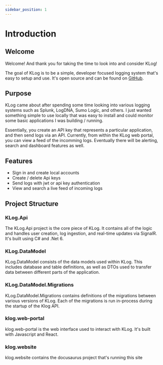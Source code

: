 ```yaml
---
sidebar_position: 1
---
```


# Introduction

## Welcome

Welcome! And thank you for taking the time to look into and consider KLog!

The goal of KLog is to be a simple, developer focused logging system that's easy
to setup and use. It's open source and can be found on
[GitHub](https://github.com/KTech-Industries/KLog).

## Purpose

KLog came about after spending some time looking into various logging systems
such as Splunk, LogDNA, Sumo Logic, and others. I just wanted something simple
to use locally that was easy to install and could monitor some basic
applications I was building / running.

Essentially, you create an API key that represents a particular application,
and then send logs via an API. Currently, from within the KLog web portal, you
can view a feed of the incomming logs. Eventually there will be alerting, search
and dashboard features as well.

## Features

- Sign in and create local accounts
- Create / delete Api keys
- Send logs with jwt or api key authentication
- View and search a live feed of incoming logs

## Project Structure

### KLog.Api

The KLog.Api project is the core piece of KLog. It contains all of the logic and
handles user creation, log ingestion, and real-time updates via SignalR. It's
built using C# and .Net 6.

### KLog.DataModel

KLog.DataModel consists of the data models used within KLog. This includes
database and table definitions, as well as DTOs used to transfer data between
different parts of the application.

### KLog.DataModel.Migrations

KLog.DataModel.Migrations contains definitions of the migrations between various
versions of KLog. Each of the migrations is run in-process during the startup
of the Klog API.

### klog.web-portal

klog.web-portal is the web interface used to interact with KLog. It's built
with Javascript and React.

### klog.website

klog.website contains the docusaurus project that's running this site
